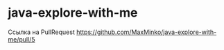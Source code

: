 # java-explore-with-me
Ссылка на PullRequest
https://github.com/MaxMinko/java-explore-with-me/pull/5
